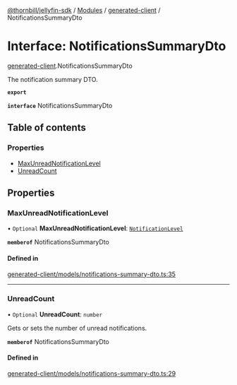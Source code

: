 [@thornbill/jellyfin-sdk](../README.md) / [Modules](../modules.md) / [generated-client](../modules/generated_client.md) / NotificationsSummaryDto

# Interface: NotificationsSummaryDto

[generated-client](../modules/generated_client.md).NotificationsSummaryDto

The notification summary DTO.

**`export`**

**`interface`** NotificationsSummaryDto

## Table of contents

### Properties

- [MaxUnreadNotificationLevel](generated_client.NotificationsSummaryDto.md#maxunreadnotificationlevel)
- [UnreadCount](generated_client.NotificationsSummaryDto.md#unreadcount)

## Properties

### MaxUnreadNotificationLevel

• `Optional` **MaxUnreadNotificationLevel**: [`NotificationLevel`](../enums/generated_client.NotificationLevel.md)

**`memberof`** NotificationsSummaryDto

#### Defined in

[generated-client/models/notifications-summary-dto.ts:35](https://github.com/thornbill/jellyfin-sdk-typescript/blob/b5d0506/src/generated-client/models/notifications-summary-dto.ts#L35)

___

### UnreadCount

• `Optional` **UnreadCount**: `number`

Gets or sets the number of unread notifications.

**`memberof`** NotificationsSummaryDto

#### Defined in

[generated-client/models/notifications-summary-dto.ts:29](https://github.com/thornbill/jellyfin-sdk-typescript/blob/b5d0506/src/generated-client/models/notifications-summary-dto.ts#L29)

